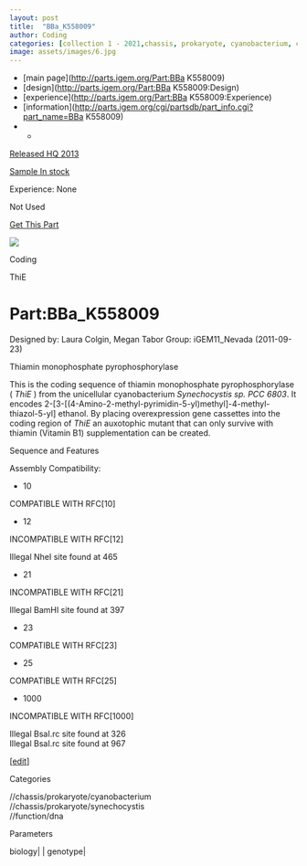 ```yaml
---
layout: post
title:  "BBa_K558009"
author: Coding
categories: [collection 1 - 2021,chassis, prokaryote, cyanobacterium, chassis, prokaryote, synechocystis, function, dna] 
image: assets/images/6.jpg
---
```



  * [main page](http://parts.igem.org/Part:BBa K558009)
  * [design](http://parts.igem.org/Part:BBa K558009:Design)
  * [experience](http://parts.igem.org/Part:BBa K558009:Experience)
  * [information](http://parts.igem.org/cgi/partsdb/part_info.cgi?part_name=BBa K558009)
  *   * 

[Released HQ 2013](http://parts.igem.org/Help:Part_Status_Box)

[Sample In stock](http://parts.igem.org/Help:Part_Status_Box)

Experience: None

Not Used

[ Get This Part](http://parts.igem.org/partsdb/get_part.cgi?part=BBa_K558009)

![](http://parts.igem.org/images/partbypart/icon_coding.png)

Coding

ThiE

# Part:BBa_K558009

Designed by: Laura Colgin, Megan Tabor   Group: iGEM11_Nevada   (2011-09-23)

Thiamin monophosphate pyrophosphorylase

This is the coding sequence of thiamin monophosphate pyrophosphorylase (
_ThiE_ ) from the unicellular cyanobacterium _Synechocystis sp. PCC 6803_. It
encodes 2-[3-[(4-Amino-2-methyl-pyrimidin-5-yl)methyl]-4-methyl-thiazol-5-yl]
ethanol. By placing overexpression gene cassettes into the coding region of
_ThiE_ an auxotophic mutant that can only survive with thiamin (Vitamin B1)
supplementation can be created.

Sequence and Features

  

Assembly Compatibility:

  * 10

COMPATIBLE WITH RFC[10]

  * 12

INCOMPATIBLE WITH RFC[12]

Illegal NheI site found at 465  

  * 21

INCOMPATIBLE WITH RFC[21]

Illegal BamHI site found at 397  

  * 23

COMPATIBLE WITH RFC[23]

  * 25

COMPATIBLE WITH RFC[25]

  * 1000

INCOMPATIBLE WITH RFC[1000]

Illegal BsaI.rc site found at 326  
Illegal BsaI.rc site found at 967  

  

[[edit](http://parts.igem.org/partsdb/part_info.cgi?part_name=BBa_K558009)]

Categories

//chassis/prokaryote/cyanobacterium  
//chassis/prokaryote/synechocystis  
//function/dna

Parameters

biology| | genotype|

